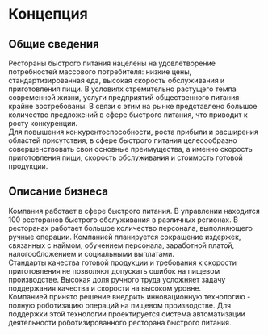 # Концепция

## Общие сведения<br>

Рестораны быстрого питания нацелены на удовлетворение потребностей массового потребителя: низкие цены, стандартизированная еда, высокая скорость обслуживания и приготовления пищи. В условиях стремительно растущего темпа современной жизни, услуги предприятий общественного питания крайне востребованы. В связи с этим на рынке представлено большое количество предложений в сфере быстрого питания, что приводит к росту конкуренции.<br>
Для повышения конкурентоспособности, роста прибыли и расширения областей присутствия, в сфере быстрого питания целесообразно совершенствовать свои основные преимущества, а именно скорость приготовления пищи, скорость обслуживания и стоимость готовой продукции.

## Описание бизнеса<br>

Компания работает в сфере быстрого питания. В управлении находится 100 ресторанов быстрого обслуживания в различных регионах. В ресторанах работает большое количество персонала, выполняющего ручные операции. Компанией планируется сокращение издержек, связанных с наймом, обучением персонала, заработной платой, налогообложением и социальными выплатами.<br> 
Стандарты качества готовой продукции и требования к скорости приготовления не позволяют допускать ошибок на пищевом производстве. Высокая доля ручного труда усложняет задачу поддержания качества и скорости на высоком уровне.<br>
Компанией принято решение внедрить инновационную технологию - полную роботизацию операций на пищевом производстве. Для поддержки этой технологии проектируется система автоматизации деятельности роботизированного ресторана быстрого питания.